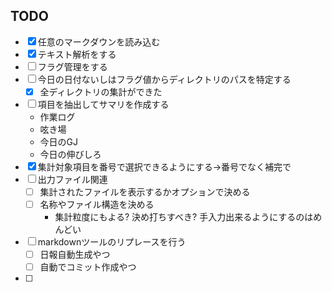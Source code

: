 ## TODO

- [x] 任意のマークダウンを読み込む
- [x] テキスト解析をする
- [ ] フラグ管理をする
- [ ] 今日の日付ないしはフラグ値からディレクトリのパスを特定する
  - [x] 全ディレクトリの集計ができた
- [ ] 項目を抽出してサマリを作成する
  - 作業ログ
  - 呟き場
  - 今日のGJ
  - 今日の伸びしろ
- [x] 集計対象項目を番号で選択できるようにする→番号でなく補完で
- [ ] 出力ファイル関連
  - [ ] 集計されたファイルを表示するかオプションで決める 
  - [ ] 名称やファイル構造を決める
    - 集計粒度にもよる? 決め打ちすべき? 手入力出来るようにするのはめんどい
- [ ] markdownツールのリプレースを行う
  - [ ] 日報自動生成やつ
  - [ ] 自動でコミット作成やつ
- [ ] 
